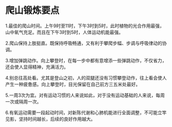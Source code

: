 # 爬山锻炼要点  

1.最佳的爬山时间。上午9时至11时，下午3时到5时，此时植物的光合作用最强，山中氧气充足。而且在下午3时到5时，人体运动机能最强。  

2.爬山保持上肢挺直。既保持呼吸畅通，又有利于攀爬步幅、步调与呼吸律动的协调。  

3.增加弹跳动作。向上攀登时，在每一步中都有意增添一些弹跳动作，不仅省力，还会使人显得精神，充满活力。  

4.别总往高处看。尤其是登山之初，人的双腿还没有习惯攀登动作，往上看会使人产生一种疲惫感。向上攀登时，目光保留在自己前方三五米处最好。  

5.一周3次为宜。对有运动习惯的人来说如此，对于没有运动基础的人来说，每周一次或隔周一次。  

6.有氧运动需要一段起动时间，对新陈代谢和心肺机能进行全面调整，不可能立竿见影，坚持时间越长，后续的良好作用越大。  